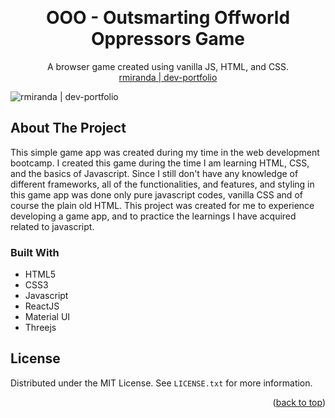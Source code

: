 <!-- Improved compatibility of back to top link: See: https://github.com/othneildrew/Best-README-Template/pull/73 -->

<a name="readme-top"></a>

<!-- PROJECT LOGO -->
<br />
<div align="center">

<h1 align="center">OOO - Outsmarting Offworld Oppressors Game</h1>

  <p align="center">
    A browser game created using vanilla JS, HTML, and CSS.
    <br />
    <a href="https://rmiranda-dev-portfolio.onrender.com/" target="_blank" >rmiranda | dev-portfolio</a>
  </p>
</div>

<!-- ABOUT THE PROJECT -->

![rmiranda | dev-portfolio](./public/assets/projects/port2.jpg)

## About The Project

This simple game app was created during my time in the web development bootcamp. I created this game during the time I am learning HTML, CSS, and the basics of Javascript. Since I still don't have any knowledge of different frameworks, all of the functionalities, and features, and styling in this game app was done only pure javascript codes, vanilla CSS and of course the plain old HTML. This project was created for me to experience developing a game app, and to practice the learnings I have acquired related to javascript.

### Built With

- HTML5
- CSS3
- Javascript
- ReactJS
- Material UI
- Threejs

## License

Distributed under the MIT License. See `LICENSE.txt` for more information.

<p align="right">(<a href="#readme-top">back to top</a>)</p>
